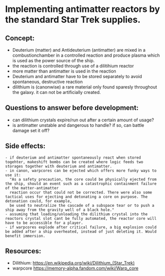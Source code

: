 # Implementing antimatter reactors by the standard Star Trek supplies.
## Concept:
  - Deuterium (matter) and Antideuterium (antimatter) are mixed in a combustionchamber in a controlled reaction and produce plasma which is used as the  power source of the ship.
  - the reaction is controlled through use of a dilitihium  reactor
  - more matter than antimatter is used in the reaction
  - Deuterium and antimatter have to be stored separately to avoid spontaneous, destructive reaction
  - dilithium is (canonwise) a rare material only found sparesly throughout the galaxy. it can not be artificially created.
  
## Questions to answer before development:
  - can dilithium crystals expire/run out after a certain amount of usage?
  - is antimatter unstable and dangerous to handle? if so, can battle damage set it off?

    
## Side effects:
    - if deuterium and antimatter spontaneously react when stored togehter, makeshift bombs can be created where logic feeds two storages together with deuterium and antimatter.
    - in canon, warpcores can be ejected which offers more funky ways to use it:
      "As a safety precaution, the core could be physically ejected from the ship, should an event such as a catastrophic containment failure of the matter-antimatter
      reaction occur that could not be corrected. There were also some tactical uses for ejecting and detonating a core on purpose. The detonation could, for example,
      be used to neutralize the cascade of a subspace tear or to push a ship away from the gravity well of a black hole."
    - assuming that loading/unloading the dilithium crystal into the reactors crystal slot cant be fully automated, the reactor core will have to be accessible for a player.
    - if warpcores explode after critical failure, a big explosion could be added after a ship overheated, instead of just deleting it. Would benefit immersion.
    
    
## Resources:
  - Dilithium:
  https://en.wikipedia.org/wiki/Dilithium_(Star_Trek)
  - warpcore
  https://memory-alpha.fandom.com/wiki/Warp_core
  
